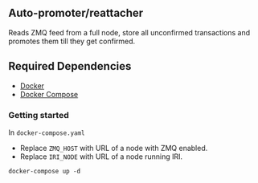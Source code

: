 ## Auto-promoter/reattacher

Reads ZMQ feed from a full node, store all unconfirmed transactions and promotes them till they get confirmed.

## Required Dependencies

- [Docker](https://docs.docker.com/engine/installation/)
- [Docker Compose](https://docs.docker.com/compose/install/)

### Getting started

In `docker-compose.yaml`

- Replace `ZMQ_HOST` with URL of a node with ZMQ enabled.
- Replace `IRI_NODE` with URL of a node running IRI.

``` shell
docker-compose up -d 
```
